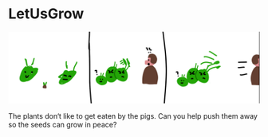 # LetUsGrow

![overview](https://github.com/Play2Learn-Org/LetUsGrow/blob/main/media/header.jpeg)

The plants don‘t like to get eaten by the pigs. Can you help push them away so the seeds can grow in peace?
